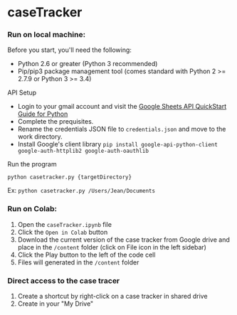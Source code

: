 # caseTracker

### Run on local machine:

Before you start, you'll need the following:

-   Python 2.6 or greater (Python 3 recommended)
-   Pip/pip3 package management tool (comes standard with Python 2 >= 2.7.9 or Python 3 >= 3.4)

API Setup

* Login to your gmail account and visit the [Google Sheets API QuickStart Guide for Python](https://developers.google.com/sheets/api/quickstart/python)
* Complete the prequisites.
* Rename the credentials JSON file to `credentials.json` and move to the work directory.
* Install Google's client library `pip install google-api-python-client google-auth-httplib2 google-auth-oauthlib`

Run the program

`python casetracker.py {targetDirectory}`

Ex: `python casetracker.py /Users/Jean/Documents`


### Run on Colab:
1. Open the `caseTracker.ipynb` file
2. Click the `Open in Colab` button
3. Download the current version of the case tracker from Google drive and place in the `/content` folder (click on File icon in the left sidebar)
3. Click the Play button to the left of the code cell
4. Files will generated in the `/content` folder


### Direct access to the case tracer
1. Create a shortcut by right-click on a case tracker in shared drive
2. Create in your "My Drive"
